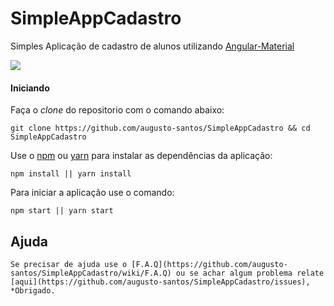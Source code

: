 # SimpleAppCadastro
Simples Aplicação de cadastro de alunos utilizando [Angular-Material](https://material.angularjs.org/latest/)

<img src="https://s-media-cache-ak0.pinimg.com/originals/0a/7b/48/0a7b48f364380f207a517a2962b5dd37.png" />

#### Iniciando
  Faça o *clone* do repositorio com o comando abaixo:
  
``
  git clone https://github.com/augusto-santos/SimpleAppCadastro && cd SimpleAppCadastro
``

  Use o [npm](https://www.npmjs.com/) ou [yarn](https://yarnpkg.com/pt-BR/) para instalar as dependências da aplicação:
  
``
  npm install || yarn install
``

  Para iniciar a aplicação use o comando:
  
  ``
    npm start || yarn start
  ``
  
  ## Ajuda
    Se precisar de ajuda use o [F.A.Q](https://github.com/augusto-santos/SimpleAppCadastro/wiki/F.A.Q) ou se achar algum problema relate [aqui](https://github.com/augusto-santos/SimpleAppCadastro/issues), *Obrigado.
